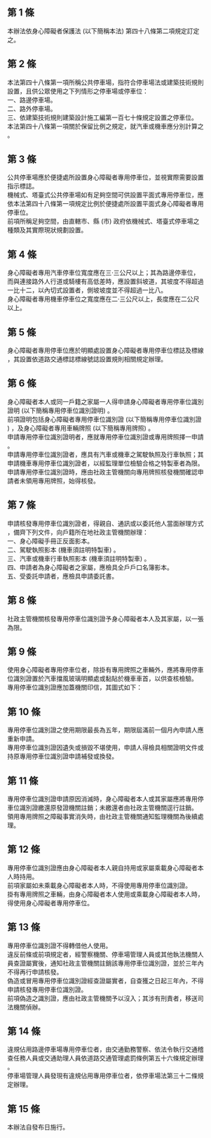 第 1 條
-------
本辦法依身心障礙者保護法 (以下簡稱本法) 第四十八條第二項規定訂定  
之。

第 2 條
-------
本法第四十八條第一項所稱公共停車場，指符合停車場法或建築技術規則  
設置，且供公眾使用之下列情形之停車場或停車位：  
一、路邊停車場。  
二、路外停車場。  
三、依建築技術規則建築設計施工編第一百七十條規定設置之停車位。  
本法第四十八條第一項關於保留比例之規定，就汽車或機車應分別計算之  
。

第 3 條
-------
公共停車場應於便捷處所設置身心障礙者專用停車位，並視實際需要設置  
指示標誌。  
機械式、塔臺式公共停車場如有足夠空間可供設置平面式專用停車位，應  
依本法第四十八條第一項規定比例於便捷處所設置平面式身心障礙者專用  
停車位。  
前項所稱足夠空間，由直轄市、縣 (市) 政府依機械式、塔臺式停車場之  
種類及其實際現狀規劃設置。

第 4 條
-------
身心障礙者專用汽車停車位寬度應在三‧三公尺以上；其為路邊停車位，  
而與連接路外人行道或騎樓有高低差時，應設置斜坡道，其坡度不得超過  
一比十二，以內切式設置者，側坡坡度並不得超過一比八。  
身心障礙者專用機車停車位之寬度應在二‧三公尺以上，長度應在二公尺  
以上。

第 5 條
-------
身心障礙者專用停車位應於明顯處設置身心障礙者專用停車位標誌及標線  
，其設置依道路交通標誌標線號誌設置規則相關規定辦理。

第 6 條
-------
身心障礙者本人或同一戶籍之家屬一人得申請身心障礙者專用停車位識別  
證明 (以下簡稱專用停車位識別證明) 。  
前項證明包括身心障礙者專用停車位識別證 (以下簡稱專用停車位識別證  
) ，及身心障礙者專用車輛牌照 (以下簡稱專用牌照) 。  
申請專用停車位識別證明者，應就專用停車位識別證或專用牌照擇一申請  
。  
申請專用停車位識別證者，應具有汽車或機車之駕駛執照及行車執照；其  
申請機車專用停車位識別證者，以經監理單位檢驗合格之特製車者為限。  
申請專用停車位識別證時，應由社政主管機關向專用牌照核發機關確認申  
請者未領用專用牌照，始得核發。

第 7 條
-------
申請核發專用停車位識別證者，得親自、通訊或以委託他人當面辦理方式  
，備齊下列文件，向戶籍所在地社政主管機關辦理：  
一、身心障礙手冊正反面影本。  
二、駕駛執照影本 (機車須註明特製車) 。  
三、汽車或機車行車執照影本 (機車須註明特製車) 。  
四、申請者為身心障礙者之家屬，應檢具全戶戶口名簿影本。  
五、受委託申請者，應檢具申請委託書。

第 8 條
-------
社政主管機關核發專用停車位識別證予身心障礙者本人及其家屬，以一張  
為限。

第 9 條
-------
使用身心障礙者專用停車位者，除掛有專用牌照之車輛外，應將專用停車  
位識別證置於汽車擋風玻璃明顯處或黏貼於機車車首，以供查核檢驗。  
專用停車位識別證應加蓋機關印信，其圖式如下：

第 10 條
--------
專用停車位識別證之使用期限最長為五年，期限屆滿前一個月內申請人應  
重新申請。  
專用停車位識別證因遺失或損毀不堪使用，申請人得檢具相關證明文件或  
持原專用停車位識別證申請補發或換發。

第 11 條
--------
專用停車位識別證申請原因消滅時，身心障礙者本人或其家屬應將專用停  
車位識別證繳還原發證機關註銷；未繳還者由社政主管機關逕行註銷。  
領用專用牌照之障礙事實消失時，由社政主管機關通知監理機關為後續處  
理。

第 12 條
--------
專用停車位識別證應由身心障礙者本人親自持用或家屬乘載身心障礙者本  
人時持用。  
前項家屬如未乘載身心障礙者本人時，不得使用專用停車位識別證。  
掛有專用牌照之車輛，由身心障礙者本人使用或乘載身心障礙者本人時，  
得使用身心障礙者專用停車位。

第 13 條
--------
專用停車位識別證不得轉借他人使用。  
違反前條或前項規定者，經警察機關、停車場管理人員或其他執法機關人  
員查證屬實後，通知社政主管機關註銷該專用停車位識別證，並於三年內  
不得再行申請核發。  
偽造或冒用專用停車位識別證經查證屬實者，自查獲之日起三年內，不得  
申請核發專用停車位識別證。  
前項偽造之識別證，應由社政主管機關予以沒入；其涉有刑責者，移送司  
法機關偵辦。

第 14 條
--------
違規佔用路邊停車場專用停車位者，由交通勤務警察、依法令執行交通稽  
查任務人員或交通助理人員依道路交通管理處罰條例第五十六條規定辦理  
。  
停車場管理人員發現有違規佔用專用停車位者，依停車場法第三十二條規  
定辦理。

第 15 條
--------
本辦法自發布日施行。

